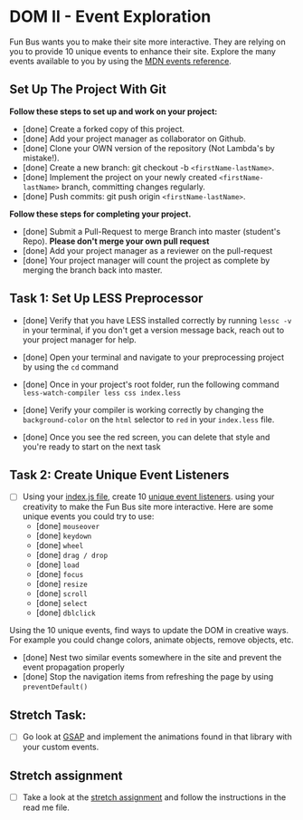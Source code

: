 # DOM II - Event Exploration

Fun Bus wants you to make their site more interactive. They are relying on you to provide 10 unique events to enhance their site. Explore the many events available to you by using the [MDN events reference](https://developer.mozilla.org/en-US/docs/Web/Events).

## Set Up The Project With Git

**Follow these steps to set up and work on your project:**

* [done] Create a forked copy of this project.
* [done] Add your project manager as collaborator on Github.
* [done] Clone your OWN version of the repository (Not Lambda's by mistake!).
* [done] Create a new branch: git checkout -b `<firstName-lastName>`.
* [done] Implement the project on your newly created `<firstName-lastName>` branch, committing changes regularly.
* [done] Push commits: git push origin `<firstName-lastName>`.

**Follow these steps for completing your project.**

* [done] Submit a Pull-Request to merge <firstName-lastName> Branch into master (student's  Repo). **Please don't merge your own pull request**
* [done] Add your project manager as a reviewer on the pull-request
* [done] Your project manager will count the project as complete by merging the branch back into master.

## Task 1: Set Up LESS Preprocessor

* [done] Verify that you have LESS installed correctly by running `lessc -v` in your terminal, if you don't get a version message back, reach out to your project manager for help.

* [done] Open your terminal and navigate to your preprocessing project by using the `cd` command

* [done] Once in your project's root folder, run the following command `less-watch-compiler less css index.less`

* [done] Verify your compiler is working correctly by changing the `background-color` on the `html` selector to `red` in your `index.less` file.

* [done] Once you see the red screen, you can delete that style and you're ready to start on the next task

## Task 2: Create Unique Event Listeners

* [ ] Using your [index.js file](js/index.js), create 10 [unique event listeners](https://developer.mozilla.org/en-US/docs/Web/Events). using your creativity to make the Fun Bus site more interactive.  Here are some unique events you could try to use: 
	* [done] `mouseover`
	* [done] `keydown`
	* [done] `wheel`
	* [done] `drag / drop`
	* [done] `load`
	* [done] `focus`
	* [done] `resize`
	* [done] `scroll`
	* [done] `select`
	* [done] `dblclick`

Using the 10 unique events, find ways to update the DOM in creative ways. For example you could change colors, animate objects, remove objects, etc.

* [done] Nest two similar events somewhere in the site and prevent the event propagation properly
* [done] Stop the navigation items from refreshing the page by using `preventDefault()`

## Stretch Task:

* [ ] Go look at [GSAP](https://greensock.com/) and implement the animations found in that library with your custom events.

## Stretch assignment

* [ ] Take a look at the [stretch assignment](stretch-assignment) and follow the instructions in the read me file.
